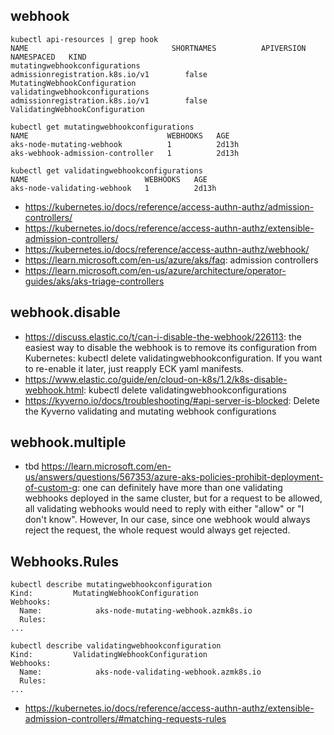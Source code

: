 ## webhook

```
kubectl api-resources | grep hook
NAME                                SHORTNAMES          APIVERSION                             NAMESPACED   KIND
mutatingwebhookconfigurations                           admissionregistration.k8s.io/v1        false        MutatingWebhookConfiguration
validatingwebhookconfigurations                         admissionregistration.k8s.io/v1        false        ValidatingWebhookConfiguration

kubectl get mutatingwebhookconfigurations
NAME                               WEBHOOKS   AGE
aks-node-mutating-webhook          1          2d13h
aks-webhook-admission-controller   1          2d13h

kubectl get validatingwebhookconfigurations
NAME                          WEBHOOKS   AGE
aks-node-validating-webhook   1          2d13h
```

- https://kubernetes.io/docs/reference/access-authn-authz/admission-controllers/
- https://kubernetes.io/docs/reference/access-authn-authz/extensible-admission-controllers/
- https://kubernetes.io/docs/reference/access-authn-authz/webhook/
- https://learn.microsoft.com/en-us/azure/aks/faq: admission controllers
- https://learn.microsoft.com/en-us/azure/architecture/operator-guides/aks/aks-triage-controllers

## webhook.disable

- https://discuss.elastic.co/t/can-i-disable-the-webhook/226113: the easiest way to disable the webhook is to remove its configuration from Kubernetes: kubectl delete validatingwebhookconfiguration. If you want to re-enable it later, just reapply ECK yaml manifests.
- https://www.elastic.co/guide/en/cloud-on-k8s/1.2/k8s-disable-webhook.html: kubectl delete validatingwebhookconfigurations
- https://kyverno.io/docs/troubleshooting/#api-server-is-blocked: Delete the Kyverno validating and mutating webhook configurations

## webhook.multiple

- tbd https://learn.microsoft.com/en-us/answers/questions/567353/azure-aks-policies-prohibit-deployment-of-custom-g: one can definitely have more than one validating webhooks deployed in the same cluster, but for a request to be allowed, all validating webhooks would need to reply with either "allow" or "I don't know". However, In our case, since one webhook would always reject the request, the whole request would always get rejected.

## Webhooks.Rules

```
kubectl describe mutatingwebhookconfiguration
Kind:         MutatingWebhookConfiguration
Webhooks:
  Name:            aks-node-mutating-webhook.azmk8s.io
  Rules:
...

kubectl describe validatingwebhookconfiguration
Kind:         ValidatingWebhookConfiguration
Webhooks:
  Name:            aks-node-validating-webhook.azmk8s.io
  Rules:
...
```

- https://kubernetes.io/docs/reference/access-authn-authz/extensible-admission-controllers/#matching-requests-rules
